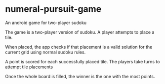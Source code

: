 # numeral-pursuit-game
An android game for two-player sudoku

The game is a two-player version of sudoku. A player attempts to place a tile. 

When placed, the app checks if that placement is a valid solution for the current grid using normal sudoku rules. 

A point is scored for each successfully placed tile. The players take turns to attempt tile placements

Once the whole board is filled, the winner is the one with the most points.
